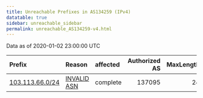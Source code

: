 ```yaml
---
title: Unreachable Prefixes in AS134259 (IPv4)
datatable: true
sidebar: unreachable_sidebar
permalink: unreachable_AS134259-v4.html
---
```


Data as of 2020-01-02 23:00:00 UTC


<div class="datatable-begin"></div>

| Prefix                                                   | Reason                                                                                                  | affected   |   Authorized AS |   MaxLength | Anchor                                       |   unreachable /24s |
|:---------------------------------------------------------|:--------------------------------------------------------------------------------------------------------|:-----------|----------------:|------------:|:---------------------------------------------|-------------------:|
| [103.113.66.0/24](https://stat.ripe.net/103.113.66.0/24) | [INVALID ASN](https://rpki-validator.ripe.net/announcement-preview?asn=AS134259&prefix=103.113.66.0/24) | complete   |          137095 |          24 | [APNIC](unreachable_APNIC_RPKI_Root-v4.html) |                  1 |

<div class="datatable-end"></div>